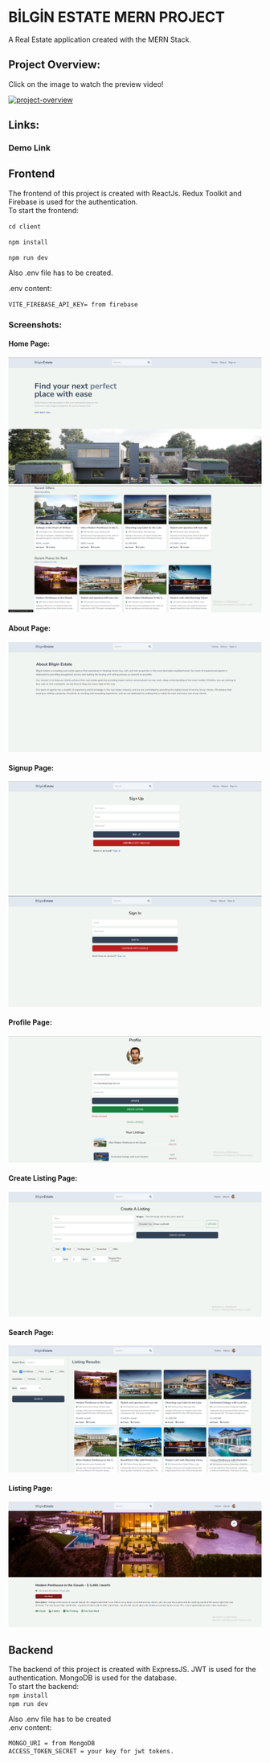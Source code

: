 # BİLGİN ESTATE MERN PROJECT

A Real Estate application created with the MERN Stack.

## Project Overview:

Click on the image to watch the preview video!

[![project-overview](https://img.youtube.com/vi/Kq0L7f8bTKQ/0.jpg)](https://www.youtube.com/watch?v=Kq0L7f8bTKQ)

## Links:

### Demo Link

## Frontend

The frontend of this project is created with ReactJs. Redux Toolkit and Firebase is used for the authentication.
<br/>
To start the frontend:<br/>

`cd client`<br/>

`npm install`<br/>

`npm run dev`<br/>

Also .env file has to be created.<br/>

.env content:<br/>

`VITE_FIREBASE_API_KEY= from firebase`<br/>

### Screenshots:

#### Home Page:

![HomeScreen1](OverviewImages/Homepage1.PNG)
![HomeScreen2](OverviewImages/Homepage2.PNG)

#### About Page:

![AboutPage](OverviewImages/About.PNG)

#### Signup Page:

![SignupPage](OverviewImages/Signuppage.PNG)
![LoginPage](OverviewImages/Loginpage.PNG)

#### Profile Page:

![ProfilePage](OverviewImages/Profile.PNG)

#### Create Listing Page:

![CreateListing](OverviewImages/CreateListing.PNG)

#### Search Page:

![SearchPage](OverviewImages/Search.PNG)

#### Listing Page:

![Listing](OverviewImages/Listing.PNG)

## Backend

The backend of this project is created with ExpressJS. JWT is used for the authentication. MongoDB is used for the database. <br/>
To start the backend:<br/>
`npm install` <br/>
`npm run dev`<br/>

Also .env file has to be created <br/>
.env content: <br/>

```
MONGO_URI = from MongoDB
ACCESS_TOKEN_SECRET = your key for jwt tokens.
```
